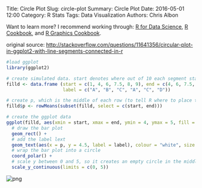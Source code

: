 Title: Circle Plot
Slug: circle-plot
Summary: Circle Plot
Date: 2016-05-01 12:00
Category: R Stats
Tags: Data Visualization
Authors: Chris Albon

Want to learn more? I recommend working through: [R for Data Science](http://amzn.to/2myxnhi), [R Cookbook](http://amzn.to/2lF6hkb), and [R Graphics Cookbook](http://amzn.to/2m0fcPL).

original source: http://stackoverflow.com/questions/11641356/circular-plot-in-ggplot2-with-line-segments-connected-in-r


```R
#load ggplot
library(ggplot2)

# create simulated data. start denotes where out of 10 each segment starts, end where they end, and label what they are called
filld <- data.frame (start = c(1, 4, 6, 7.5, 8, 9), end = c(4, 6, 7.5, 8, 9, 10),
                     label = c("A", "B", "C", "A", "C", "D"))

# create p, which is the middle of each row (to tell R where to place the label text)
filld$p <- rowMeans(subset(filld, select = c(start, end)))
```


```R
# create the ggplot data
ggplot(filld, aes(xmin = start, xmax = end, ymin = 4, ymax = 5, fill = label)) +
  # draw the bar plot
  geom_rect() +
  # add the label lext
  geom_text(aes(x = p, y = 4.5, label = label), colour = "white", size = 10) +
  # wrap the bar plot into a circle
  coord_polar() +
  # scale y between 0 and 5, so it creates an empty circle in the middle
  scale_y_continuous(limits = c(0, 5))
```









![png]({filename}/images/circle-plot_files/circle-plot_2_1.png)
